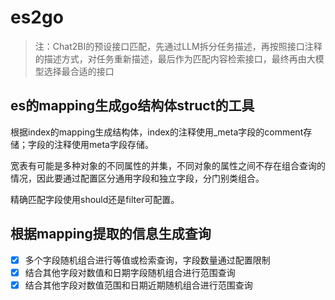 # es2go

> 注：Chat2BI的预设接口匹配，先通过LLM拆分任务描述，再按照接口注释的描述方式，对任务重新描述，最后作为匹配内容检索接口，最终再由大模型选择最合适的接口

## es的mapping生成go结构体struct的工具

根据index的mapping生成结构体，index的注释使用_meta字段的comment存储；字段的注释使用meta字段存储。

宽表有可能是多种对象的不同属性的并集，不同对象的属性之间不存在组合查询的情况，因此要通过配置区分通用字段和独立字段，分门别类组合。

精确匹配字段使用should还是filter可配置。

## 根据mapping提取的信息生成查询

- [x] 多个字段随机组合进行等值或检索查询，字段数量通过配置限制
- [x] 结合其他字段对数值和日期字段随机组合进行范围查询
- [x] 结合其他字段对数值范围和日期近期随机组合进行范围查询

